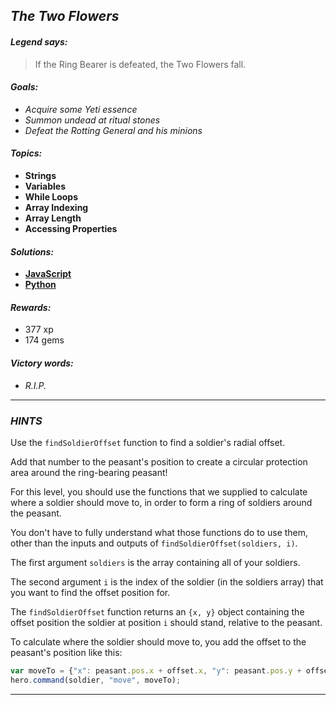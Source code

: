 ## _The Two Flowers_

#### _Legend says:_
> If the Ring Bearer is defeated, the Two Flowers fall.

#### _Goals:_
+ _Acquire some Yeti essence_
+ _Summon undead at ritual stones_
+ _Defeat the Rotting General and his minions_

#### _Topics:_
+ **Strings**
+ **Variables**
+ **While Loops**
+ **Array Indexing**
+ **Array Length**
+ **Accessing Properties**

#### _Solutions:_
+ **[JavaScript](restlessDead.js)**
+ **[Python](restless_dead.py)**

#### _Rewards:_
+ 377 xp
+ 174 gems

#### _Victory words:_
+ _R.I.P._

___

### _HINTS_

Use the `findSoldierOffset` function to find a soldier's radial offset.

Add that number to the peasant's position to create a circular protection area around the ring-bearing peasant!

For this level, you should use the functions that we supplied to calculate where a soldier should move to, in order to form a ring of soldiers around the peasant.

You don't have to fully understand what those functions do to use them, other than the inputs and outputs of `findSoldierOffset(soldiers, i)`.

The first argument `soldiers` is the array containing all of your soldiers.

The second argument `i` is the index of the soldier (in the soldiers array) that you want to find the offset position for.

The `findSoldierOffset` function returns an `{x, y}` object containing the offset position the soldier at position `i` should stand, relative to the peasant.

To calculate where the soldier should move to, you add the offset to the peasant's position like this:

```javascript
var moveTo = {"x": peasant.pos.x + offset.x, "y": peasant.pos.y + offset.y};
hero.command(soldier, "move", moveTo);
```

___
